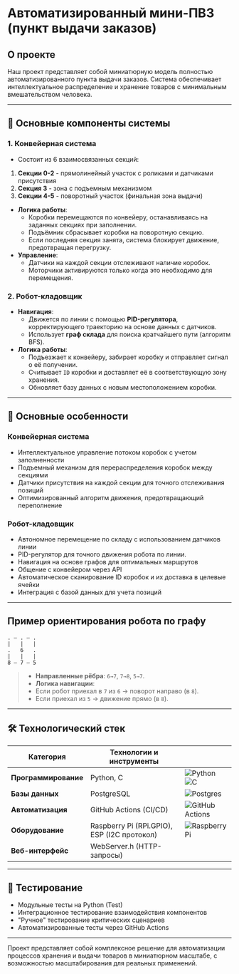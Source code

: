 # Автоматизированный мини-ПВЗ (пункт выдачи заказов)

## О проекте

Наш проект представляет собой миниатюрную модель полностью автоматизированного пункта выдачи заказов. 
Система обеспечивает интеллектуальное распределение и хранение товаров с минимальным вмешательством человека.

---

## 📌 Основные компоненты системы

### 1. **Конвейерная система**
   - Состоит из 6 взаимосвязанных секций:
   1. **Секции 0-2** - прямолинейный участок с роликами и датчиками присутствия
   2. **Секция 3** - зона с подъемным механизмом
   3. **Секции 4-5** - поворотный участок (финальная зона выдачи)

   - **Логика работы**:
     - Коробки перемещаются по конвейеру, останавливаясь на заданных секциях при заполнении.  
     - Подъёмник сбрасывает коробки на поворотную секцию.  
     - Если последняя секция занята, система блокирует движение, предотвращая перегрузку.  
   - **Управление**:
     - Датчики на каждой секции отслеживают наличие коробок.  
     - Моторчики активируются только когда это необходимо для перемещения.  

### 2. **Робот-кладовщик**
   - **Навигация**:
     - Движется по линии с помощью **PID-регулятора**, корректирующего траекторию на основе данных с датчиков.  
     - Использует **граф склада** для поиска кратчайшего пути (алгоритм BFS).  
   - **Логика работы**:
     - Подъезжает к конвейеру, забирает коробку и отправляет сигнал о её получении.  
     - Считывает `ID` коробки и доставляет её в соответствующую зону хранения.  
     - Обновляет базу данных с новым местоположением коробки.  

---

## 🌟 Основные особенности

### Конвейерная система
- Интеллектуальное управление потоком коробок с учетом заполненности
- Подъемный механизм для перераспределения коробок между секциями
- Датчики присутствия на каждой секции для точного отслеживания позиций
- Оптимизированный алгоритм движения, предотвращающий переполнение

### Робот-кладовщик
- Автономное перемещение по складу с использованием датчиков линии
- PID-регулятор для точного движения робота по линии.
- Навигация на основе графов для оптимальных маршрутов
- Общение с конвейером через API
- Автоматическое сканирование ID коробок и их доставка в целевые ячейки
- Интеграция с базой данных для учета позиций

---

## Пример ориентирования робота по графу
```
. — . — .
|   |   |
.   6   .
|   |   |
8 — 7 — 5
```
>- **Направленные рёбра**: `6→7`, `7→8`, `5→7`.  
>- **Логика навигации**:  
>  - Если робот приехал в `7` из `6` → поворот направо (в `8`).  
>  - Если приехал из `5` → движение прямо (в `8`).  

---
## 🛠 Технологический стек
| Категория       | Технологии и инструменты                    |                  |
|-----------------|---------------------------------------------|------------------|
| **Программирование** | Python, C                                   | ![Python](https://img.shields.io/badge/python-3670A0?style=for-the-badge&logo=python&logoColor=ffdd54) ![C](https://img.shields.io/badge/c-%2300599C.svg?style=for-the-badge&logo=c&logoColor=white)
| **Базы данных**      | PostgreSQL                                  | ![Postgres](https://img.shields.io/badge/postgres-%23316192.svg?style=for-the-badge&logo=postgresql&logoColor=white)
| **Автоматизация**    | GitHub Actions (CI/CD)                      | ![GitHub Actions](https://img.shields.io/badge/github%20actions-%232671E5.svg?style=for-the-badge&logo=githubactions&logoColor=white)
| **Оборудование**     | Raspberry Pi (RPi.GPIO), ESP (I2C протокол) | ![Raspberry Pi](https://img.shields.io/badge/-Raspberry_Pi-C51A4A?style=for-the-badge&logo=Raspberry-Pi)
| **Веб-интерфейс**    | WebServer.h (HTTP-запросы)                  | 

---
## 🧪 Тестирование
- Модульные тесты на Python (Test)
- Интеграционное тестирование взаимодействия компонентов
- "Ручное" тестирование критических сценариев
- Автоматизированные тесты через GitHub Actions

---
Проект представляет собой комплексное решение для автоматизации процессов хранения и выдачи товаров в миниатюрном масштабе, с возможностью масштабирования для реальных применений.
